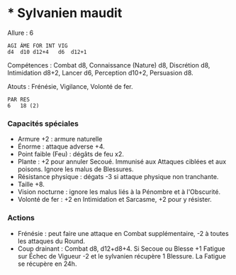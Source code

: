 # * Sylvanien maudit

Allure : 6

	AGI	ÂME	FOR	INT	VIG
	d4	d10	d12+4	d6	d12+1

Compétences : Combat d8, Connaissance (Nature) d8, Discrétion d8, Intimidation d8+2, Lancer d6, Perception d10+2, Persuasion d8.

Atouts : Frénésie, Vigilance, Volonté de fer.

	PAR	RES
	6	18 (2)

### Capacités spéciales
- Armure +2 : armure naturelle
- Énorme : attaque adverse +4.
- Point faible (Feu) : dégâts de feu x2.
- Plante : +2 pour annuler Secoué. Immunisé aux Attaques ciblées et aux poisons. Ignore les malus de Blessures.
- Résistance physique : dégats -3 si attaque physique non tranchante.
- Taille +8.
- Vision nocturne : ignore les malus liés à la Pénombre et à l'Obscurité.
- Volonté de fer : +2 en Intimidation et Sarcasme, +2 pour y résister.

### Actions
- Frénésie : peut faire une attaque en Combat supplémentaire, -2 à toutes les attaques du Round.
- Coup drainant : Combat d8, d12+d8+4. Si Secoue ou Blesse +1 Fatigue sur Échec de Vigueur -2 et le sylvanien récupère 1 Blessure. La Fatigue se récupère en 24h.
